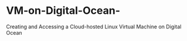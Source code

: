 # VM-on-Digital-Ocean-
Creating and Accessing a Cloud-hosted Linux Virtual Machine on Digital Ocean
